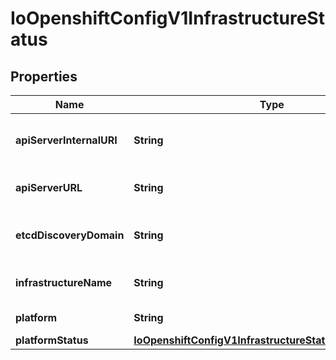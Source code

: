 
# IoOpenshiftConfigV1InfrastructureStatus

## Properties
Name | Type | Description | Notes
------------ | ------------- | ------------- | -------------
**apiServerInternalURI** | **String** | apiServerInternalURL is a valid URI with scheme(http/https), address and port.  apiServerInternalURL can be used by components like kubelets, to contact the Kubernetes API server using the infrastructure provider rather than Kubernetes networking. |  [optional]
**apiServerURL** | **String** | apiServerURL is a valid URI with scheme(http/https), address and port.  apiServerURL can be used by components like the web console to tell users where to find the Kubernetes API. |  [optional]
**etcdDiscoveryDomain** | **String** | etcdDiscoveryDomain is the domain used to fetch the SRV records for discovering etcd servers and clients. For more info: https://github.com/etcd-io/etcd/blob/329be66e8b3f9e2e6af83c123ff89297e49ebd15/Documentation/op-guide/clustering.md#dns-discovery |  [optional]
**infrastructureName** | **String** | infrastructureName uniquely identifies a cluster with a human friendly name. Once set it should not be changed. Must be of max length 27 and must have only alphanumeric or hyphen characters. |  [optional]
**platform** | **String** | platform is the underlying infrastructure provider for the cluster.   Deprecated: Use platformStatus.type instead. |  [optional]
**platformStatus** | [**IoOpenshiftConfigV1InfrastructureStatusPlatformStatus**](IoOpenshiftConfigV1InfrastructureStatusPlatformStatus.md) |  |  [optional]



